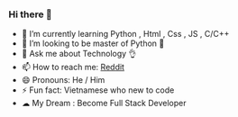 ### Hi there 👋


- 🌱 I’m currently learning Python , Html , Css , JS , C/C++
- 👯 I’m looking to be master of Python 🐍
- 💬 Ask me about Technology 👌
- 📫 How to reach me: [Reddit](https://www.reddit.com/user/Mr_S1mpleman)
- 😄 Pronouns: He / Him 
- ⚡ Fun fact: Vietnamese who new to code
- ☁ My Dream : Become Full Stack Developer
